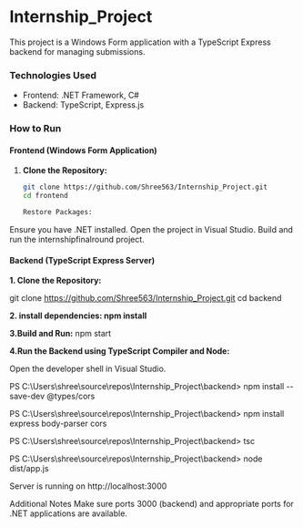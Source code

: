 # Internship_Project


This project is a Windows Form application with a TypeScript Express backend for managing submissions.

### Technologies Used

- Frontend: .NET Framework, C#
- Backend: TypeScript, Express.js

### How to Run

#### Frontend (Windows Form Application)

1. **Clone the Repository:**
   ```bash
   git clone https://github.com/Shree563/Internship_Project.git
   cd frontend

   Restore Packages:
Ensure you have .NET installed.
Open the project in Visual Studio.
Build and run the internshipfinalround project.



#### Backend (TypeScript Express Server)
**1. Clone the Repository:**

git clone https://github.com/Shree563/Internship_Project.git
cd backend

**2. install dependencies: npm install**

**3.Build and Run:** npm start

**4.Run the Backend using TypeScript Compiler and Node:**

Open the developer shell in Visual Studio.

PS C:\Users\shree\source\repos\Internship_Project\backend> npm install --save-dev @types/cors

PS C:\Users\shree\source\repos\Internship_Project\backend> npm install express body-parser cors

PS C:\Users\shree\source\repos\Internship_Project\backend> tsc

PS C:\Users\shree\source\repos\Internship_Project\backend> node dist/app.js

Server is running on http://localhost:3000


Additional Notes
Make sure ports 3000 (backend) and appropriate ports for .NET applications are available.
